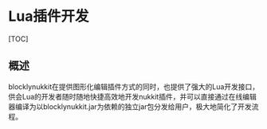 # Lua插件开发  
[TOC]
## 概述
blocklynukkit在提供图形化编辑插件方式的同时，也提供了强大的Lua开发接口，供会Lua的开发者随时随地快捷高效地开发nukkit插件，并可以直接通过在线编辑器编译为以blocklynukkit.jar为依赖的独立jar包分发给用户，极大地简化了开发流程。